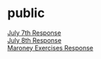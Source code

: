 # public
[July 7th Response](https://ashuang2013.github.io/public/July7Response)\
[July 8th Response](https://ashuang2013.github.io/public/July8Response)\
[Maroney Exercises Response](https://ashuang2013.github.io/public/July8MaroneyExercise)
